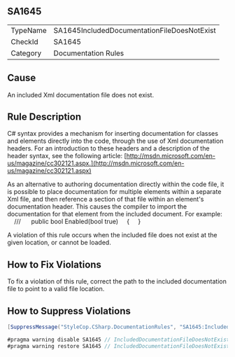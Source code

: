 ﻿## SA1645

<table>
<tr>
  <td>TypeName</td>
  <td>SA1645IncludedDocumentationFileDoesNotExist</td>
</tr>
<tr>
  <td>CheckId</td>
  <td>SA1645</td>
</tr>
<tr>
  <td>Category</td>
  <td>Documentation Rules</td>
</tr>
</table>

## Cause

An included Xml documentation file does not exist.

## Rule Description

C# syntax provides a mechanism for inserting documentation for classes and elements directly into the code, through the use of Xml documentation headers. For an introduction to these headers and a description of the header syntax, see the following article: [http://msdn.microsoft.com/en-us/magazine/cc302121.aspx.](http://msdn.microsoft.com/en-us/magazine/cc302121.aspx)

As an alternative to authoring documentation directly within the code file, it is possible to place documentation for multiple elements within a separate Xml file, and then reference a section of that file within an element's documentation header. This causes the compiler to import the documentation for that element from the included document. For example:
    /// <include file="IncludedDocumentation.xml" path="root/EnabledMethodDocs" />
    public bool Enabled(bool true)
    {
    }
 

A violation of this rule occurs when the included file does not exist at the given location, or cannot be loaded.

## How to Fix Violations

To fix a violation of this rule, correct the path to the included documentation file to point to a valid file location.

## How to Suppress Violations

```csharp
[SuppressMessage("StyleCop.CSharp.DocumentationRules", "SA1645:IncludedDocumentationFileDoesNotExist", Justification = "Reviewed.")]
```

```csharp
#pragma warning disable SA1645 // IncludedDocumentationFileDoesNotExist
#pragma warning restore SA1645 // IncludedDocumentationFileDoesNotExist
```
